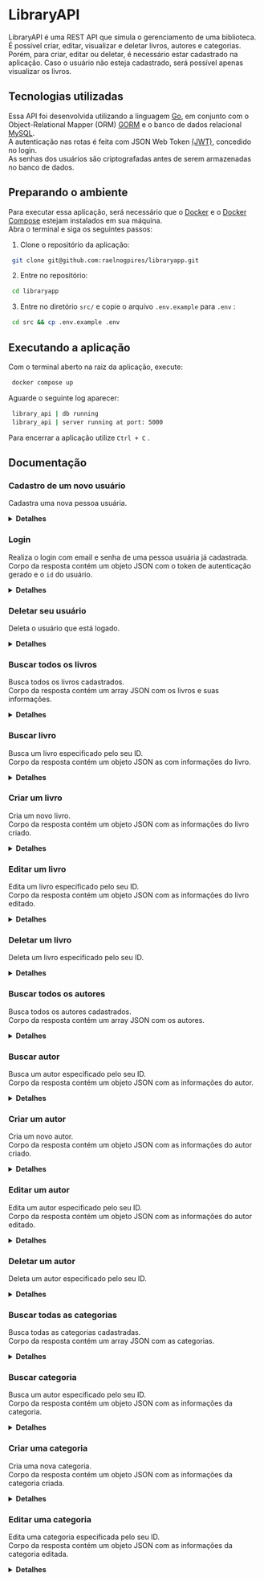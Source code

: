# LibraryAPI

LibraryAPI é uma REST API que simula o gerenciamento de uma biblioteca. É possível criar, editar, visualizar e deletar livros, autores e categorias. Porém, para criar, editar ou deletar, é necessário estar cadastrado na aplicação. Caso o usuário não esteja cadastrado, será possível apenas visualizar os livros.

## Tecnologias utilizadas
Essa API foi desenvolvida utilizando a linguagem [Go](https://go.dev/), em conjunto com o Object-Relational Mapper (ORM) [GORM](https://gorm.io/) e o banco de dados relacional [MySQL](https://www.mysql.com/).  
A autenticação nas rotas é feita com JSON Web Token [(JWT)](https://jwt.io/), concedido no login.  
As senhas dos usuários são criptografadas antes de serem armazenadas no banco de dados.

## Preparando o ambiente
Para executar essa aplicação, será necessário que o [Docker](https://docs.docker.com/engine/install/) e o [Docker Compose](https://docs.docker.com/compose/install/) estejam instalados em sua máquina.  
Abra o terminal e siga os seguintes passos:

1. Clone o repositório da aplicação:
```sh
 git clone git@github.com:raelnogpires/libraryapp.git
```
2. Entre no repositório:
```sh
 cd libraryapp
```
3. Entre no diretório `src/` e copie o arquivo `.env.example` para `.env` :
```sh
 cd src && cp .env.example .env
```

## Executando a aplicação
Com o terminal aberto na raiz da aplicação, execute:
```sh
 docker compose up
```
Aguarde o seguinte log aparecer:
```sh
 library_api | db running
 library_api | server running at port: 5000
```
Para encerrar a aplicação utilize `Ctrl + C` .

## Documentação

### Cadastro de um novo usuário
Cadastra uma nova pessoa usuária.  

<details>
  <summary><strong>Detalhes</strong></summary>

#### URL
```sh
 POST http://localhost:5000/api/v1/register
```

#### Parâmetros

##### Body
| **Parâmetro** | **Tipo** | **Descrição**                                         |
|:--------------|:---------|:------------------------------------------------------|
| username      | string   | Nome/apelido de usuário. **Obrigatório**.             |
| email         | string   | Email no formato "user@library.com". **Obrigatório**. |
| password      | string   | Senha do usuário. **Obrigatório**.                    |

#### Códigos de status da resposta
| **Código** | **Descrição**                      |
|:-----------|:-----------------------------------|
| 201        | user registered with success       |
| 400        | invalid request body               |
| 400        | email already registered           |

#### Exemplo
Requisição:
```json
 {
   "username": "reader",
   "email": "ilovebooks@lispector.com",
   "password": "1d5as15d"
 }
```

Resposta:
```json
 {
   "message": "user registered with success",
 }
```

</details>

### Login
Realiza o login com email e senha de uma pessoa usuária já cadastrada.  
Corpo da resposta contém um objeto JSON com o token de autenticação gerado e o `id` do usuário.

<details>
  <summary><strong>Detalhes</strong></summary>

#### URL
```sh
 POST http://localhost:5000/api/v1/login
```

#### Parâmetros

##### Body
| **Parâmetro** | **Tipo** | **Descrição**                                         |
|:--------------|:---------|:------------------------------------------------------|
| email         | string   | Email da pessoa usuária. **Obrigatório**.             |
| password      | string   | Senha da pessoa usuária. **Obrigatório**.             |

#### Códigos de status da resposta
| **Código** | **Descrição**                      |
|:-----------|:-----------------------------------|
| 200        | token generated with success       |
| 400        | invalid credentials                |
| 404        | user not found                     |

#### Exemplo
Requisição:
```json
 {
   "email": "ilovebooks@lispector.com",
   "password": "1d5as15d"
 }
```

Resposta:
```json
 {
   "token": "eyJhbGciOiJIUzI1NiIsInR5cCI6IkpXVCJ9.eyJzdWIiOjIsImV4cCI6MTY1MzY5MDQ2MCwiaWF0IjoxNjUzNjY4ODYwLCJpc3MiOiJsaWJyYXJ5In0.kp7TQZmRHz-5ENJMa9KZ0mRVg35Xd8sm08WKmX_MFXg",
   "user_id": 1
 }
```

</details>

### Deletar seu usuário
Deleta o usuário que está logado.

<details>
  <summary><strong>Detalhes</strong></summary>

#### URL
```sh
 DELETE http://localhost:5000/api/v1/user/me
```

#### Autorização
Requer token de autenticação no campo `Token` do `Bearer Token` .

#### Parâmetros
Nenhum.

#### Códigos de status da resposta
| **Código** | **Descrição**                      |
|:-----------|:-----------------------------------|
| 204        | user deleted with success          |
| 401        | invalid token                      |
| 404        | token not found                    |
| 404        | user not found                     |

#### Exemplo
Requisição:  
![deleteMe](./readme_utils/deleteMe.png)

</details>

### Buscar todos os livros
Busca todos os livros cadastrados.  
Corpo da resposta contém um array JSON com os livros e suas informações.

<details>
  <summary><strong>Detalhes</strong></summary>

#### URL
```sh
 GET http://localhost:5000/api/v1/books
```

#### Autorização
Requer token de autenticação no campo `Token` do `Bearer Token` .

#### Parâmetros
Nenhum.

#### Campos da resposta
| **Parâmetro** | **Tipo** | **Descrição**                                         |
|:--------------|:---------|:------------------------------------------------------|
| id            | int      | ID do livro.                                          |
| name          | string   | Nome do livro.                                        |
| description   | string   | Sinopse do livro.                                     |
| category_id   | int      | ID da categoria que o livro pertence.                 |
| category_name | string   | Nome da categoria que o livro pertence.               |
| author_id     | int      | ID da pessoa autora.                                  |
| author_name   | string   | Nome da pessoa autora.                                |
| img_url       | string   | URL da imagem do livro.                               |

#### Códigos de status da resposta
| **Código** | **Descrição**                      |
|:-----------|:-----------------------------------|
| 200        | books returned with success        |
| 401        | invalid token                      |
| 404        | token not found                    |

#### Exemplo
Requisição:  
![getAllBooks](./readme_utils/getAllBooks.png)

Resposta:
```json
 [
   {
     "id": 1,
     "name": "Sentimento do mundo",
     "description": "O Drummond de Sentimento do mundo oscila entre diversos polos: cidade x interior, atualidade x memórias, eu x mundo. Perfeita depuração dos livros anteriores, este é um verdadeiro marco.",
     "category_id": 6,
     "category_name": "Poesia",
     "author_id": 2,
     "author_name": "Carlos Drummond de Andrade",
     "img_url": "https://images-na.ssl-images-amazon.com/images/I/41Q6T14Y0EL._SX324_BO1,204,203,200_.jpg"
   },
   {
     "id": 2,
     "name": "Crime e Castigo",
     "description": "Crime e Castigo é a obra mais célebre de Fyodor Dostoevsky. Neste livro, Raskólnikov, um jovem estudante, pobre e desesperado, perambula pelas ruas de São Petersburgo até cometer um crime que tentará justificar por uma teoria: grandes homens, como César ou Napoleão, foram assassinos absolvidos pela História.",
     "category_id": 5,
     "category_name": "Literatura Russa",
     "author_id": 4,
     "author_name": "Fyodor Dostoevsky",
     "img_url": "https://images-na.ssl-images-amazon.com/images/I/517DdyXpc5L._SX348_BO1,204,203,200_.jpg"
   },
 ]
```

</details>

### Buscar livro
Busca um livro especificado pelo seu ID.  
Corpo da resposta contém um objeto JSON as com informações do livro.

<details>
  <summary><strong>Detalhes</strong></summary>

#### URL
```sh
 GET http://localhost:5000/api/v1/books/{id}
```

#### Autorização
Requer token de autenticação no campo `Token` do `Bearer Token` .

#### Parâmetros

##### Path
| **Campo** | **Tipo** | **Descrição**              |
|:----------|:---------|:---------------------------|
| id        | int      | ID do livro a ser buscado. |

#### Campos da resposta
| **Parâmetro** | **Tipo** | **Descrição**                                         |
|:--------------|:---------|:------------------------------------------------------|
| id            | int      | ID do livro.                                          |
| name          | string   | Nome do livro.                                        |
| description   | string   | Sinopse do livro.                                     |
| category_id   | int      | ID da categoria que o livro pertence.                 |
| category_name | string   | Nome da categoria que o livro pertence.               |
| author_id     | int      | ID da pessoa autora.                                  |
| author_name   | string   | Nome da pessoa autora.                                |
| img_url       | string   | URL da imagem do livro.                               |

#### Códigos de status da resposta
| **Código** | **Descrição**                      |
|:-----------|:-----------------------------------|
| 200        | book returned with success         |
| 401        | invalid token                      |
| 404        | token not found                    |
| 404        | book not found                     |

#### Exemplo

Requisição:  
![getBookById](./readme_utils/getBookById.png)

Resposta:  
```json
 {
   "id": 2,
   "name": "Crime e Castigo",
   "description": "Crime e Castigo é a obra mais célebre de Fyodor Dostoevsky. Neste livro, Raskólnikov, um jovem estudante, pobre e desesperado, perambula pelas ruas de São Petersburgo até cometer um crime que tentará justificar por uma teoria: grandes homens, como César ou Napoleão, foram assassinos absolvidos pela História.",
   "category_id": 5,
   "category_name": "Literatura Russa",
   "author_id": 4,
   "author_name": "Fyodor Dostoevsky",
   "img_url": "https://images-na.ssl-images-amazon.com/images/I/517DdyXpc5L._SX348_BO1,204,203,200_.jpg"
 }
```

</details>

### Criar um livro
Cria um novo livro.  
Corpo da resposta contém um objeto JSON com as informações do livro criado.

<details>
  <summary><strong>Detalhes</strong></summary>

#### URL
```sh
 POST http://localhost:5000/api/v1/books
```

#### Autorização
Requer token de autenticação no campo `Token` do `Bearer Token` .

#### Parâmetros

##### Body
| **Parâmetro** | **Tipo** | **Descrição**                                         |
|:--------------|:---------|:------------------------------------------------------|
| name          | string   | Nome do livro. **Obrigatório**                        |
| description   | string   | Sinopse do livro. **Obrigatório**                     |
| category_id   | int      | ID da categoria que o livro pertence. **Obrigatório** |
| author_id     | int      | ID da pessoa autora. **Obrigatório**                  |
| img_url       | string   | URL da imagem do livro. **Obrigatório**               |

#### Campos da resposta
| **Parâmetro** | **Tipo** | **Descrição**                                         |
|:--------------|:---------|:------------------------------------------------------|
| id            | int      | ID do livro.                                          |
| name          | string   | Nome do livro.                                        |
| description   | string   | Sinopse do livro.                                     |
| category_id   | int      | ID da categoria que o livro pertence.                 |
| author_id     | int      | ID da pessoa autora.                                  |
| img_url       | string   | URL da imagem do livro.                               |

#### Códigos de status da resposta
| **Código** | **Descrição**                      |
|:-----------|:-----------------------------------|
| 201        | book created with success          |
| 400        | invalid request body               |
| 401        | invalid token                      |
| 404        | token not found                    |

#### Exemplo
Requisição:
```json
 {
   "name": "O idiota",
   "description": "Publicado originalmente em 1868, este é um desses livros em que o leitor reconhece de imediato a marca do gênio. Nele, o autor russo constrói um dos personagens mais impressionantes de toda a literatura mundial ― o humanista e epilético príncipe Míchkin, mescla de Cristo e Dom Quixote, cuja compaixão sem limites vai se chocar com o desregramento mundano de Rogójin e a beleza enlouquecedora de Nastácia Filíppovna.",
   "category_id": 5,
   "author_id": 4,
   "img_url": "https://images-na.ssl-images-amazon.com/images/I/51EuSosoqJL._SX346_BO1,204,203,200_.jpg"
 }
```

Resposta:
```json
 {
   "id": 3,
   "name": "O idiota",
   "description": "Publicado originalmente em 1868, este é um desses livros em que o leitor reconhece de imediato a marca do gênio. Nele, o autor russo constrói um dos personagens mais impressionantes de toda a literatura mundial ― o humanista e epilético príncipe Míchkin, mescla de Cristo e Dom Quixote, cuja compaixão sem limites vai se chocar com o desregramento mundano de Rogójin e a beleza enlouquecedora de Nastácia Filíppovna.",
   "category_id": 5,
   "author_id": 4,
   "img_url": "https://images-na.ssl-images-amazon.com/images/I/51EuSosoqJL._SX346_BO1,204,203,200_.jpg"
 }
```

</details>

### Editar um livro
Edita um livro especificado pelo seu ID.  
Corpo da resposta contém um objeto JSON com as informações do livro editado.

<details>
  <summary><strong>Detalhes</strong></summary>

#### URL
```sh
 PUT http://localhost:5000/api/v1/books/{id}
```

#### Autorização
Requer token de autenticação no campo `Token` do `Bearer Token` .

#### Parâmetros

##### Path
| **Campo** | **Tipo** | **Descrição**              |
|:----------|:---------|:---------------------------|
| id        | int      | ID do livro a ser editado. |

##### Body
| **Parâmetro** | **Tipo** | **Descrição**                                         |
|:--------------|:---------|:------------------------------------------------------|
| name          | string   | Nome do livro. **Obrigatório**                        |
| description   | string   | Sinopse do livro. **Obrigatório**                     |
| category_id   | int      | ID da categoria que o livro pertence. **Obrigatório** |
| author_id     | int      | ID da pessoa autora. **Obrigatório**                  |
| img_url       | string   | URL da imagem do livro. **Obrigatório**               |

#### Campos da resposta
| **Parâmetro** | **Tipo** | **Descrição**                                         |
|:--------------|:---------|:------------------------------------------------------|
| id            | int      | ID do livro.                                          |
| name          | string   | Nome do livro.                                        |
| description   | string   | Sinopse do livro.                                     |
| category_id   | int      | ID da categoria que o livro pertence.                 |
| author_id     | int      | ID da pessoa autora.                                  |
| img_url       | string   | URL da imagem do livro.                               |

#### Códigos de status da resposta
| **Código** | **Descrição**                      |
|:-----------|:-----------------------------------|
| 200        | book edited with success           |
| 400        | invalid request body               |
| 401        | invalid token                      |
| 404        | token not found                    |

Requisição:  
`http://localhost:5000/api/v1/books/3`  
```json
 {
   "name": "The idiot",
   "description": "A book written by Fyodor Dostoevsky.",
   "category_id": 5,
   "author_id": 4,
   "img_url": "https://images-na.ssl-images-amazon.com/images/I/51EuSosoqJL._SX346_BO1,204,203,200_.jpg"
 }
```

Reposta:
```json
 {
   "id": 3,
   "name": "The idiot",
   "description": "A book written by Fyodor Dostoevsky.",
   "category_id": 5,
   "author_id": 4,
   "img_url": "https://images-na.ssl-images-amazon.com/images/I/51EuSosoqJL._SX346_BO1,204,203,200_.jpg"
 }
```

</details>

### Deletar um livro
Deleta um livro especificado pelo seu ID.

<details>
  <summary><strong>Detalhes</strong></summary>

#### URL
```sh
 DELETE http://localhost:5000/api/v1/books/{id}
```

#### Autorização
Requer token de autenticação no campo `Token` do `Bearer Token` .

#### Parâmetros

##### Path
| **Campo** | **Tipo** | **Descrição**               |
|:----------|:---------|:----------------------------|
| id        | int      | ID do livro a ser deletado. |

#### Campos da resposta
Nenhum.

#### Códigos de status da resposta
| **Código** | **Descrição**                      |
|:-----------|:-----------------------------------|
| 204        | book deleted with success          |
| 401        | invalid token                      |
| 404        | token not found                    |
| 404        | book not found                     |

</details>

### Buscar todos os autores
Busca todos os autores cadastrados.  
Corpo da resposta contém um array JSON com os autores.

<details>
  <summary><strong>Detalhes</strong></summary>

#### URL
```sh
 GET http://localhost:5000/api/v1/authors
```

#### Autorização
Requer token de autenticação no campo `Token` do `Bearer Token` .

#### Parâmetros
Nenhum.

#### Campos da resposta
| **Parâmetro** | **Tipo** | **Descrição**                                         |
|:--------------|:---------|:------------------------------------------------------|
| id            | int      | ID do autor.                                          |
| name          | string   | Nome do autor.                                        |

#### Códigos de status da resposta
| **Código** | **Descrição**                      |
|:-----------|:-----------------------------------|
| 200        | authors returned with success      |
| 401        | invalid token                      |
| 404        | token not found                    |

#### Exemplo
Requisição:  
![getAllAuthors](./readme_utils/getAllAuthors.png)

Resposta:  
```json
 [
   {
     "id": 1,
     "name": "Clarice Lispector",
   },
   {
     "id": 2,
     "name": "Carlos Drummond de Andrade",
   }
 ]
```

</details>

### Buscar autor
Busca um autor especificado pelo seu ID.  
Corpo da resposta contém um objeto JSON com as informações do autor.

<details>
  <summary><strong>Detalhes</strong></summary>

#### URL
```sh
 GET http://localhost:5000/api/v1/authors/{id}
```

#### Autorização
Requer token de autenticação no campo `Token` do `Bearer Token` .

#### Parâmetros

##### Path
| **Campo** | **Tipo** | **Descrição**               |
|:----------|:---------|:----------------------------|
| id        | int      | ID do autor a ser buscado.  |

#### Campos da resposta
| **Parâmetro** | **Tipo** | **Descrição**                                         |
|:--------------|:---------|:------------------------------------------------------|
| id            | int      | ID do autor.                                          |
| name          | string   | Nome do autor.                                        |

#### Códigos de status da resposta
| **Código** | **Descrição**                      |
|:-----------|:-----------------------------------|
| 200        | author returned with success       |
| 401        | invalid token                      |
| 404        | token not found                    |
| 404        | author not found                   |

#### Exemplo
Requisição:  
![getAuthorById](./readme_utils/getAuthorById.png)

Resposta:
```json
 {
   "id": 2,
   "name": "Carlos Drummond de Andrade"
 }
```

</details>

### Criar um autor
Cria um novo autor.  
Corpo da resposta contém um objeto JSON com as informações do autor criado.

<details>
  <summary><strong>Detalhes</strong></summary>

#### URL
```sh
 POST http://localhost:5000/api/v1/authors
```

#### Autorização
Requer token de autenticação no campo `Token` do `Bearer Token` .

#### Parâmetros

##### Body
| **Parâmetro** | **Tipo** | **Descrição**                                         |
|:--------------|:---------|:------------------------------------------------------|
| name          | string   | Nome do autor. **Obrigatório**                        |

#### Campos da resposta
| **Parâmetro** | **Tipo** | **Descrição**                                         |
|:--------------|:---------|:------------------------------------------------------|
| id            | int      | ID do autor.                                          |
| name          | string   | Nome do autor.                                        |

#### Códigos de status da resposta
| **Código** | **Descrição**                      |
|:-----------|:-----------------------------------|
| 201        | author created with success        |
| 400        | invalid request body               |
| 401        | invalid token                      |
| 404        | token not found                    |

#### Exemplo
Requisição:
```json
 {
   "name": "J. R. R. Tolkien"
 }
```

Resposta:
```json
 {
   "id": 3,
   "name": "J. R. R. Tolkien"
 }
```

</details>

### Editar um autor
Edita um autor especificado pelo seu ID.  
Corpo da resposta contém um objeto JSON com as informações do autor editado.

<details>
  <summary><strong>Detalhes</strong></summary>

#### URL
```sh
 PUT http://localhost:5000/api/v1/authors/{id}
```

#### Autorização
Requer token de autenticação no campo `Token` do `Bearer Token` .

#### Parâmetros

##### Path
| **Campo** | **Tipo** | **Descrição**              |
|:----------|:---------|:---------------------------|
| id        | int      | ID do autor a ser editado. |

##### Body
| **Parâmetro** | **Tipo** | **Descrição**                                         |
|:--------------|:---------|:------------------------------------------------------|
| name          | string   | Nome do autor. **Obrigatório**                        |

#### Campos da resposta
| **Parâmetro** | **Tipo** | **Descrição**                                         |
|:--------------|:---------|:------------------------------------------------------|
| id            | int      | ID do autor.                                          |
| name          | string   | Nome do autor.                                        |

#### Códigos de status da resposta
| **Código** | **Descrição**                      |
|:-----------|:-----------------------------------|
| 200        | author edited with success         |
| 400        | invalid request body               |
| 401        | invalid token                      |
| 404        | token not found                    |
| 404        | author not found                   |

#### Exemplo
Requisição:  
`http://localhost:5000/api/v1/authors/3`  
```json
 {
   "name": "George R. R. Martin"
 }
```

Resposta:
```json
 {
   "id": 3,
   "name": "George R. R. Martin"
 }
```

</details>

### Deletar um autor
Deleta um autor especificado pelo seu ID.

<details>
  <summary><strong>Detalhes</strong></summary>

#### URL
```sh
 DELETE http://localhost:5000/api/v1/authors/{id}
```

#### Autorização
Requer token de autenticação no campo `Token` do `Bearer Token` .

#### Parâmetros

##### Path
| **Campo** | **Tipo** | **Descrição**               |
|:----------|:---------|:----------------------------|
| id        | int      | ID do autor a ser deletado. |

#### Campos da resposta
Nenhum.

#### Códigos de status da resposta
| **Código** | **Descrição**                      |
|:-----------|:-----------------------------------|
| 204        | author deleted with success        |
| 401        | invalid token                      |
| 404        | token not found                    |
| 404        | author not found                   |

</details>

### Buscar todas as categorias
Busca todas as categorias cadastradas.  
Corpo da resposta contém um array JSON com as categorias.

<details>
  <summary><strong>Detalhes</strong></summary>

#### URL
```sh
 GET http://localhost:5000/api/v1/categories
```

#### Autorização
Requer token de autenticação no campo `Token` do `Bearer Token` .

#### Parâmetros
Nenhum.

#### Campos da resposta
| **Parâmetro** | **Tipo** | **Descrição**                                         |
|:--------------|:---------|:------------------------------------------------------|
| id            | int      | ID da categoria.                                      |
| name          | string   | Nome da categoria.                                    |

#### Códigos de status da resposta
| **Código** | **Descrição**                      |
|:-----------|:-----------------------------------|
| 200        | categories returned with success   |
| 401        | invalid token                      |
| 404        | token not found                    |

#### Exemplo
Requisição:
![getAllCategories](./readme_utils/getAllCategories.png)

Resposta:
```json
 [
   {
     "id": 1,
     "name": "Poesia"
   },
   {
     "id": 2,
     "name": "Ficção Literária"
   }
 ]
```

</details>

### Buscar categoria
Busca um autor especificado pelo seu ID.  
Corpo da resposta contém um objeto JSON com as informações da categoria.

<details>
  <summary><strong>Detalhes</strong></summary>

#### URL
```sh
 GET http://localhost:5000/api/v1/categories/{id}
```

#### Autorização
Requer token de autenticação no campo `Token` do `Bearer Token` .

#### Parâmetros

##### Path
| **Campo** | **Tipo** | **Descrição**                   |
|:----------|:---------|:--------------------------------|
| id        | int      | ID da categoria a ser buscada.  |

#### Campos da resposta
| **Parâmetro** | **Tipo** | **Descrição**                                         |
|:--------------|:---------|:------------------------------------------------------|
| id            | int      | ID da categoria.                                      |
| name          | string   | Nome da categoria.                                    |

#### Códigos de status da resposta
| **Código** | **Descrição**                      |
|:-----------|:-----------------------------------|
| 200        | category returned with success     |
| 401        | invalid token                      |
| 404        | token not found                    |
| 404        | category not found                 |

#### Exemplo
Requisição:  
![getCategoryById](./readme_utils/getCategoryById.png)

Resposta:
```json
 {
   "id": 2,
   "name": "Ficção Literária"
 }
```

</details>

### Criar uma categoria
Cria uma nova categoria.  
Corpo da resposta contém um objeto JSON com as informações da categoria criada.

<details>
  <summary><strong>Detalhes</strong></summary>

#### URL
```sh
 POST http://localhost:5000/api/v1/categories
```

#### Autorização
Requer token de autenticação no campo `Token` do `Bearer Token` .

#### Parâmetros

##### Body
| **Campo** | **Tipo** | **Descrição**                       |
|:----------|:---------|:------------------------------------|
| name      | string   | Nome da categoria. **Obrigatório**  |

#### Campos da resposta
| **Parâmetro** | **Tipo** | **Descrição**                                         |
|:--------------|:---------|:------------------------------------------------------|
| id            | int      | ID da categoria.                                      |
| name          | string   | Nome da categoria.                                    |

#### Códigos de status da resposta
| **Código** | **Descrição**                      |
|:-----------|:-----------------------------------|
| 201        | category created with success      |
| 400        | invalid request body               |
| 401        | invalid token                      |
| 404        | token not found                    |

#### Exemplo
Requisição:
```json
 {
   "name": "Literatura Russa"
 }
```

Resposta:
```json
 {
   "id": 3,
   "name": "Literatura Russa"
 }
```

</details>

### Editar uma categoria
Edita uma categoria especificada pelo seu ID.  
Corpo da resposta contém um objeto JSON com as informações da categoria editada.

<details>
  <summary><strong>Detalhes</strong></summary>

#### URL
```sh
 PUT http://localhost:5000/api/v1/categories/{id}
```

#### Autorização
Requer token de autenticação no campo `Token` do `Bearer Token` .

#### Parâmetros

##### Path
| **Campo** | **Tipo** | **Descrição**                  |
|:----------|:---------|:-------------------------------|
| id        | int      | ID da categoria a ser editada. |

##### Body
| **Parâmetro** | **Tipo** | **Descrição**                                         |
|:--------------|:---------|:------------------------------------------------------|
| name          | string   | Nome do categoria. **Obrigatório**                    |

#### Campos da resposta
| **Parâmetro** | **Tipo** | **Descrição**                                         |
|:--------------|:---------|:------------------------------------------------------|
| id            | int      | ID da categoria.                                      |
| name          | string   | Nome da categoria.                                    |

#### Códigos de status da resposta
| **Código** | **Descrição**                      |
|:-----------|:-----------------------------------|
| 200        | category edited with success       |
| 400        | invalid request body               |
| 401        | invalid token                      |
| 404        | token not found                    |
| 404        | category not found                 |

#### Exemplo
Requisição:  
`http://localhost:5000/api/v1/categories/2`  
```json
 {
   "name": "Romance"
 }
```

Resposta:
```json
 {
   "id": 2,
   "name": "Romance"
 }
```

</details>
